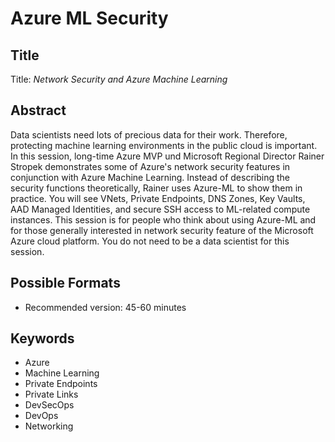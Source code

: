 # Azure ML Security

## Title

Title: *Network Security and Azure Machine Learning*

## Abstract

Data scientists need lots of precious data for their work. Therefore, protecting machine learning environments in the public cloud is important. In this session, long-time Azure MVP und Microsoft Regional Director Rainer Stropek demonstrates some of Azure's network security features in conjunction with Azure Machine Learning. Instead of describing the security functions theoretically, Rainer uses Azure-ML to show them in practice. You will see VNets, Private Endpoints, DNS Zones, Key Vaults, AAD Managed Identities, and secure SSH access to ML-related compute instances. This session is for people who think about using Azure-ML and for those generally interested in network security feature of the Microsoft Azure cloud platform. You do not need to be a data scientist for this session.

## Possible Formats

* Recommended version: 45-60 minutes

## Keywords

* Azure
* Machine Learning
* Private Endpoints
* Private Links
* DevSecOps
* DevOps
* Networking
